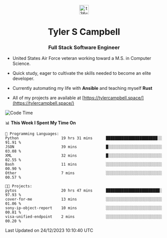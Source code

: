 <p align="center">
<a href="https://www.linkedin.com/in/t36campbell" target="blank"><img align="center" src="https://ik.imagekit.io/t36campbell/Portfolio/linkedin.png.original_m8bbGgPh6.png" alt="t36campbell" height="30" width="30" /></a>
</p>
<h1 align="center">Tyler S Campbell</h1>
<h3 align="center">Full Stack Software Engineer</h3>

* United States Air Force veteran working toward a M.S. in Computer Science.

* Quick study, eager to cultivate the skills needed to become an elite developer.

* Currently automating my life with **Ansible** and teaching myself **Rust**

* All of my projects are available at [https://tylercampbell.space/](https://tylercampbell.space/)

<!--START_SECTION:waka-->
![Code Time](http://img.shields.io/badge/Code%20Time-3%2C064%20hrs%2011%20mins-blue)

📊 **This Week I Spent My Time On** 

```text
💬 Programming Languages: 
Python                   19 hrs 31 mins      ███████████████████████░░   91.91 % 
JSON                     39 mins             █░░░░░░░░░░░░░░░░░░░░░░░░   03.08 % 
XML                      32 mins             █░░░░░░░░░░░░░░░░░░░░░░░░   02.55 % 
Bash                     11 mins             ░░░░░░░░░░░░░░░░░░░░░░░░░   00.90 % 
Other                    7 mins              ░░░░░░░░░░░░░░░░░░░░░░░░░   00.57 % 

🐱‍💻 Projects: 
pytos                    20 hrs 47 mins      ████████████████████████░   97.93 % 
cover-for-me             13 mins             ░░░░░░░░░░░░░░░░░░░░░░░░░   01.06 % 
sony-ip-object-report    10 mins             ░░░░░░░░░░░░░░░░░░░░░░░░░   00.81 % 
visa-unified-endpoint    2 mins              ░░░░░░░░░░░░░░░░░░░░░░░░░   00.20 % 
```


 Last Updated on 24/12/2023 10:10:40 UTC
<!--END_SECTION:waka-->
